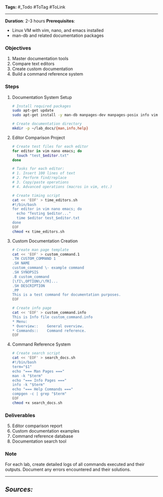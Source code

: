 **Tags:** #_Todo
#ToTag #ToLink 
- - -

**Duration**: 2-3 hours
**Prerequisites**: 
- Linux VM with vim, nano, and emacs installed
- man-db and related documentation packages

### Objectives
1. Master documentation tools
2. Compare text editors
3. Create custom documentation
4. Build a command reference system

### Steps

1. Documentation System Setup
   ```bash
   # Install required packages
   sudo apt-get update
   sudo apt-get install -y man-db manpages-dev manpages-posix info vim emacs
   
   # Create documentation directory
   mkdir -p ~/lab_docs/{man,info,help}
   ```

2. Editor Comparison Project
   ```bash
   # Create test files for each editor
   for editor in vim nano emacs; do
     touch "test_$editor.txt"
   done
   
   # Tasks for each editor:
   # 1. Insert 100 lines of text
   # 2. Perform find/replace
   # 3. Copy/paste operations
   # 4. Advanced operations (macros in vim, etc.)
   
   # Create timing script
   cat << 'EOF' > time_editors.sh
   #!/bin/bash
   for editor in vim nano emacs; do
     echo "Testing $editor..."
     time $editor test_$editor.txt
   done
   EOF
   chmod +x time_editors.sh
   ```

3. Custom Documentation Creation
   ```bash
   # Create man page template
   cat << 'EOF' > custom_command.1
   .TH CUSTOM_COMMAND 1
   .SH NAME
   custom_command \- example command
   .SH SYNOPSIS
   .B custom_command
   [\fI\,OPTION\/\fR]...
   .SH DESCRIPTION
   .PP
   This is a test command for documentation purposes.
   EOF
   
   # Create info page
   cat << 'EOF' > custom_command.info
   This is Info file custom_command.info
   * Menu:
   * Overview::    General overview.
   * Commands::    Command reference.
   EOF
   ```

4. Command Reference System
   ```bash
   # Create search script
   cat << 'EOF' > search_docs.sh
   #!/bin/bash
   term="$1"
   echo "=== Man Pages ==="
   man -k "$term"
   echo "=== Info Pages ==="
   info -k "$term"
   echo "=== Help Commands ==="
   compgen -c | grep "$term"
   EOF
   chmod +x search_docs.sh
   ```

### Deliverables
5. Editor comparison report
6. Custom documentation examples
7. Command reference database
8. Documentation search tool

### Note
For each lab, create detailed logs of all commands executed and their outputs. Document any errors encountered and their solutions.


- - - 
## ***Sources:***